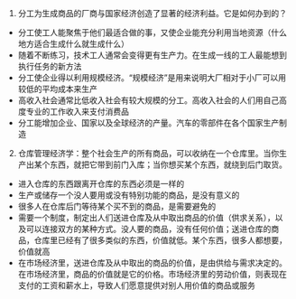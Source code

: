 1. 分工为生成商品的厂商与国家经济创造了显著的经济利益。它是如何办到的？
- 分工使工人能聚焦于他们最适合做的事，又使企业能充分利用当地资源（什么地方适合生成什么就生成什么）
- 随着不断练习，技术工人通常会变得更有生产力。在生成一线的工人最能想到执行任务的新方法
- 分工使企业得以利用规模经济。“规模经济”是用来说明大厂相对于小厂可以用较低的平均成本来生产
- 高收入社会通常比低收入社会有较大规模的分工。高收入社会的人们用自己高度专业的工作收入来支付消费品
- 分工能增加企业、国家以及全球经济的产量。汽车的零部件在各个国家生产制造
2. 仓库管理经济学：整个社会生产的所有商品，可以收纳在一个仓库里。当你生产出某个东西，就把它带到前门入库；当你想买某个东西，就绕到后门取货。
- 进入仓库的东西跟离开仓库的东西必须是一样的
- 生产或储存一个没人要用或没有特别功能的商品，是没有意义的
- 很多人在仓库后门等待某个买不到的商品，是需要避免的
- 需要一个制度，制定出人们送进仓库及从中取出商品的价值（供求关系），以及可以连接双方的某种方式。没人要的商品，没有任何价值；送进仓库的商品，仓库里已经有了很多类似的东西，价值就低。某个东西，很多人都想要，价值就高
- 在市场经济里，送进仓库及从中取出的商品的价值，是由供给与需求决定的。在市场经济里，商品的价值就是它的价格。市场经济里的劳动价值，则表现在支付的工资和薪水上，导致人们愿意提供对别人用价值的商品或服务